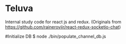 # Teluva
Internal study code for react js and redux.
(Originals from https://github.com/raineroviir/react-redux-socketio-chat)

#Initialize DB
$ node ./bin/populate_channel_db.js